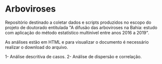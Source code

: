 # Arboviroses
Repositório destinado a coletar dados e scripts produzidos no escopo do projeto de doutorado entitulada "A difusão das arboviroses na Bahia: estudo com aplicação do método estatístico multinível entre anos 2016 a 2019".

As análises estão em HTML e para visualizar o documento é necessário realizar o download do arquivo.

1- Análise descritiva de casos. 
2- Análise de dispersão e correlação. 


